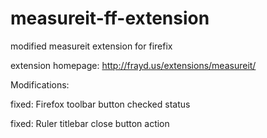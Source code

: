 measureit-ff-extension
======================

modified measureit extension for firefix

extension homepage: http://frayd.us/extensions/measureit/

Modifications:

fixed: Firefox toolbar button checked status

fixed: Ruler titlebar close button action
